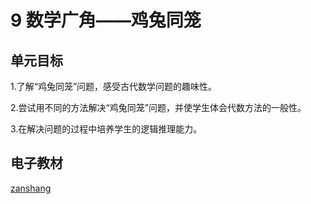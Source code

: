 # 9 数学广角——鸡兔同笼

## 单元目标

1.了解“鸡兔同笼”问题，感受古代数学问题的趣味性。

2.尝试用不同的方法解决“鸡兔同笼”问题，并使学生体会代数方法的一般性。

3.在解决问题的过程中培养学生的逻辑推理能力。

## 电子教材

<Epep grade="xxsx4b" :pep="1221001402131" :pages="99" :paged="102" ></Epep>

[zanshang](../res/zanshang.md ':include')